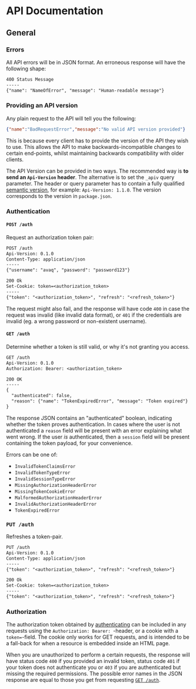 # API Documentation

## General

### Errors

All API errors will be in JSON format. An erroneous response will have the
following shape:

```txt
400 Status Message
-----
{"name": "NameOfError", "message": "Human-readable message"}
```

### Providing an API version

Any plain request to the API will tell you the following:

```json
{"name":"BadRequestError","message":"No valid API version provided"}
```

This is because every client has to provide the version of the API they wish to
use. This allows the API to make backwards-incompatible changes to certain
end-points, whilst maintaining backwards compatibility with older clients.

The API Version can be provided in two ways. The recommended way is **to send
an `Api-Version` header**. The alternative is to set the `_apiv` query
parameter. The header or query parameter has to contain a fully qualified
[semantic version](http://semver.org/), for example: `Api-Version: 1.1.0`. The
version corresponds to the version in `package.json`.

### Authentication

#### `POST /auth`

Request an authorization token pair:

```txt
POST /auth
Api-Version: 0.1.0
Content-Type: application/json
-----
{"username": "avaq", "password": "password123"}
```

```txt
200 Ok
Set-Cookie: token=<authorization_token>
-----
{"token": "<authorization_token>", "refresh": "<refresh_token>"}
```

The request might also fail, and the response will have code `400` in case the
request was invalid (like invalid data format), or `401` if the credentials are
invalid (eg. a wrong password or non-existent username).

#### `GET /auth`

Determine whether a token is still valid, or why it's not granting you access.

```txt
GET /auth
Api-Version: 0.1.0
Authorization: Bearer: <authorization_token>
```

```txt
200 OK
-----
{
  "authenticated": false,
  "reason": {"name": "TokenExpiredError", "message": "Token expired"}
}
```

The response JSON contains an "authenticated" boolean, indicating whether the
token proves authentication. In cases where the user is not authenticated a
`reason` field will be present with an error explaining what went wrong. If the
user *is* authenticated, then a `session` field will be present containing the
token payload, for your convenience.

Errors can be one of:

* `InvalidTokenClaimsError`
* `InvalidTokenTypeError`
* `InvalidSessionTypeError`
* `MissingAuthorizationHeaderError`
* `MissingTokenCookieError`
* `MalformedAuthorizationHeaderError`
* `InvalidAuthorizationHeaderError`
* `TokenExpiredError`

### `PUT /auth`

Refreshes a token-pair.

```txt
PUT /auth
Api-Version: 0.1.0
Content-Type: application/json
-----
{"token": "<authorization_token>", "refresh": "<refresh_token>"}
```

```txt
200 Ok
Set-Cookie: token=<authorization_token>
-----
{"token": "<authorization_token>", "refresh": "<refresh_token>"}
```

### Authorization

The authorization token obtained by [authenticating](#authentication) can be
included in any requests using the `Authorization: Bearer: `-header, or a cookie
with a `token=`-field. The cookie only works for GET requests, and is intended
to be a fall-back for when a resource is embedded inside an HTML page.

When you are unauthorized to perform a certain requests, the response will
have status code `400` if you provided an invalid token, status code `401` if
your token does not authenticate you or `403` if you are authenticated but
missing the required permissions. The possible error names in the JSON response
are equal to those you get from requesting [`GET /auth`](#get-auth).
